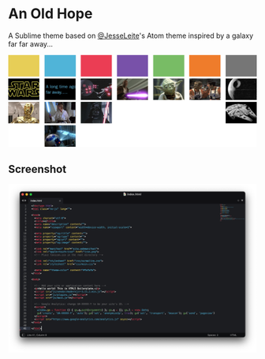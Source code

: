 # An Old Hope

A Sublime theme based on [@JesseLeite](https://github.com/JesseLeite/an-old-hope-syntax-atom)'s Atom theme inspired by a galaxy far far away...

![palette](https://raw.githubusercontent.com/banastas/an-old-hope-syntax-sublime/master/palette.png)

## Screenshot

![screenshot](https://raw.githubusercontent.com/banastas/an-old-hope-syntax-sublime/master/screenshot.png)
